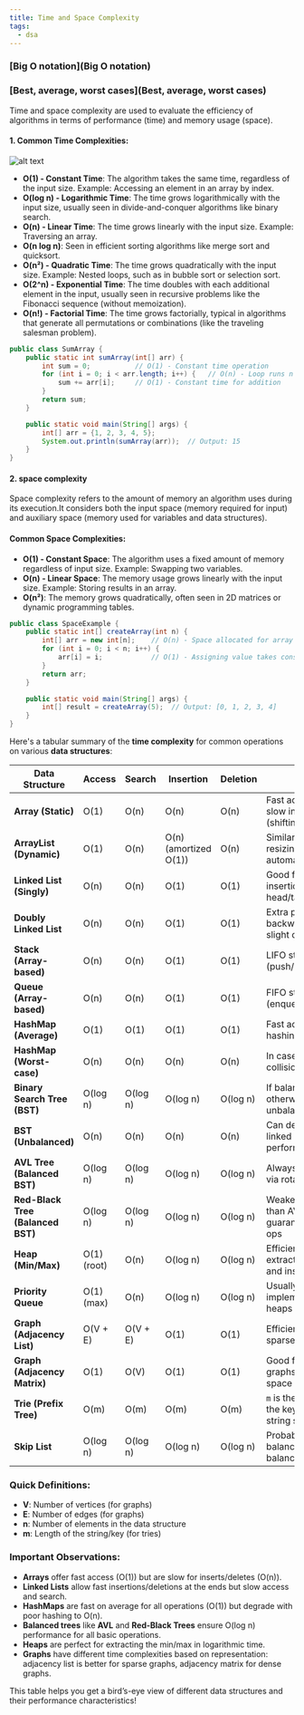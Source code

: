 ```yaml
---
title: Time and Space Complexity
tags:
  - dsa
---
```

### [Big O notation](Big O notation)
### [Best, average, worst cases](Best, average, worst cases)


Time and space complexity are used to evaluate the efficiency of algorithms in terms of performance (time) and memory usage (space).

#### 1. **Common Time Complexities:**

![alt text](/images/Pastedimage20241030185440.png)

- **O(1) - Constant Time**: The algorithm takes the same time, regardless of the input size. Example: Accessing an element in an array by index.
- **O(log n) - Logarithmic Time**: The time grows logarithmically with the input size, usually seen in divide-and-conquer algorithms like binary search.
- **O(n) - Linear Time**: The time grows linearly with the input size. Example: Traversing an array.
- **O(n log n)**: Seen in efficient sorting algorithms like merge sort and quicksort.
- **O(n²) - Quadratic Time**: The time grows quadratically with the input size. Example: Nested loops, such as in bubble sort or selection sort.
- **O(2^n) - Exponential Time**: The time doubles with each additional element in the input, usually seen in recursive problems like the Fibonacci sequence (without memoization).
- **O(n!) - Factorial Time**: The time grows factorially, typical in algorithms that generate all permutations or combinations (like the traveling salesman problem).

```java
public class SumArray {
    public static int sumArray(int[] arr) {
        int sum = 0;           // O(1) - Constant time operation
        for (int i = 0; i < arr.length; i++) {   // O(n) - Loop runs n times
            sum += arr[i];     // O(1) - Constant time for addition
        }
        return sum;
    }

    public static void main(String[] args) {
        int[] arr = {1, 2, 3, 4, 5};
        System.out.println(sumArray(arr));  // Output: 15
    }
}
```

#### 2. space complexity

Space complexity refers to the amount of memory an algorithm uses during its execution.It considers both the input space (memory required for input) and auxiliary space (memory used for variables and data structures).


#### **Common Space Complexities:**

- **O(1) - Constant Space**: The algorithm uses a fixed amount of memory regardless of input size. Example: Swapping two variables.
- **O(n) - Linear Space**: The memory usage grows linearly with the input size. Example: Storing results in an array.
- **O(n²)**: The memory grows quadratically, often seen in 2D matrices or dynamic programming tables.


```java
public class SpaceExample {
    public static int[] createArray(int n) {
        int[] arr = new int[n];    // O(n) - Space allocated for array
        for (int i = 0; i < n; i++) {
            arr[i] = i;            // O(1) - Assigning value takes constant space
        }
        return arr;
    }

    public static void main(String[] args) {
        int[] result = createArray(5);  // Output: [0, 1, 2, 3, 4]
    }
}
```


Here's a tabular summary of the **time complexity** for common operations on various **data structures**:

| **Data Structure**                | **Access**  | **Search** | **Insertion**         | **Deletion** | **Notes**                                                 |
| --------------------------------- | ----------- | ---------- | --------------------- | ------------ | --------------------------------------------------------- |
| **Array (Static)**                | O(1)        | O(n)       | O(n)                  | O(n)         | Fast access, but slow inserts/deletes (shifting needed)   |
| **ArrayList (Dynamic)**           | O(1)        | O(n)       | O(n) (amortized O(1)) | O(n)         | Similar to arrays but resizing is handled automatically   |
| **Linked List (Singly)**          | O(n)        | O(n)       | O(1)                  | O(1)         | Good for insertion/deletion at head/tail                  |
| **Doubly Linked List**            | O(n)        | O(n)       | O(1)                  | O(1)         | Extra pointer for backward traversal, slight overhead     |
| **Stack (Array-based)**           | O(n)        | O(n)       | O(1)                  | O(1)         | LIFO structure (push/pop)                                 |
| **Queue (Array-based)**           | O(n)        | O(n)       | O(1)                  | O(1)         | FIFO structure (enqueue/dequeue)                          |
| **HashMap (Average)**             | O(1)        | O(1)       | O(1)                  | O(1)         | Fast access due to hashing                                |
| **HashMap (Worst-case)**          | O(n)        | O(n)       | O(n)                  | O(n)         | In case of hash collisions                                |
| **Binary Search Tree (BST)**      | O(log n)    | O(log n)   | O(log n)              | O(log n)     | If balanced; otherwise, O(n) if unbalanced                |
| **BST (Unbalanced)**              | O(n)        | O(n)       | O(n)                  | O(n)         | Can degrade to linked list performance                    |
| **AVL Tree (Balanced BST)**       | O(log n)    | O(log n)   | O(log n)              | O(log n)     | Always balanced via rotations                             |
| **Red-Black Tree (Balanced BST)** | O(log n)    | O(log n)   | O(log n)              | O(log n)     | Weaker balancing than AVL, but guarantees log n ops       |
| **Heap (Min/Max)**                | O(1) (root) | O(n)       | O(log n)              | O(log n)     | Efficient for extracting min/max and inserting            |
| **Priority Queue**                | O(1) (max)  | O(n)       | O(log n)              | O(log n)     | Usually implemented with heaps                            |
| **Graph (Adjacency List)**        | O(V + E)    | O(V + E)   | O(1)                  | O(1)         | Efficient storage for sparse graphs                       |
| **Graph (Adjacency Matrix)**      | O(1)        | O(V)       | O(1)                  | O(1)         | Good for dense graphs, O(V²) space complexity             |
| **Trie (Prefix Tree)**            | O(m)        | O(m)       | O(m)                  | O(m)         | `m` is the length of the key, efficient for string search |
| **Skip List**                     | O(log n)    | O(log n)   | O(log n)              | O(log n)     | Probabilistic balancing, similar to balanced trees        |

### **Quick Definitions:**
- **V**: Number of vertices (for graphs)
- **E**: Number of edges (for graphs)
- **n**: Number of elements in the data structure
- **m**: Length of the string/key (for tries)

### **Important Observations**:
- **Arrays** offer fast access (O(1)) but are slow for inserts/deletes (O(n)).
- **Linked Lists** allow fast insertions/deletions at the ends but slow access and search.
- **HashMaps** are fast on average for all operations (O(1)) but degrade with poor hashing to O(n).
- **Balanced trees** like **AVL** and **Red-Black Trees** ensure O(log n) performance for all basic operations.
- **Heaps** are perfect for extracting the min/max in logarithmic time.
- **Graphs** have different time complexities based on representation: adjacency list is better for sparse graphs, adjacency matrix for dense graphs.

This table helps you get a bird’s-eye view of different data structures and their performance characteristics!


